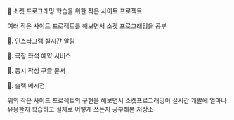 📓 소켓 프로그래밍 학습을 위한 작은 사이트 프로젝트

여러 작은 사이트 프로젝트를 해보면서 소켓 프로그래밍을 공부

🔵. 인스타그램 실시간 알림


🔵. 극장 좌석 예약 서비스


🔵. 동시 작성 구글 문서


🔵. 슬랙 메시전



위의 작은 사이드 프로젝트의 구현을 해보면서 소켓프로그래밍이 실시간 개발에 얼마나 유용한지 학습하고
실제로 어떻게 쓰는지 공부해본 저장소
